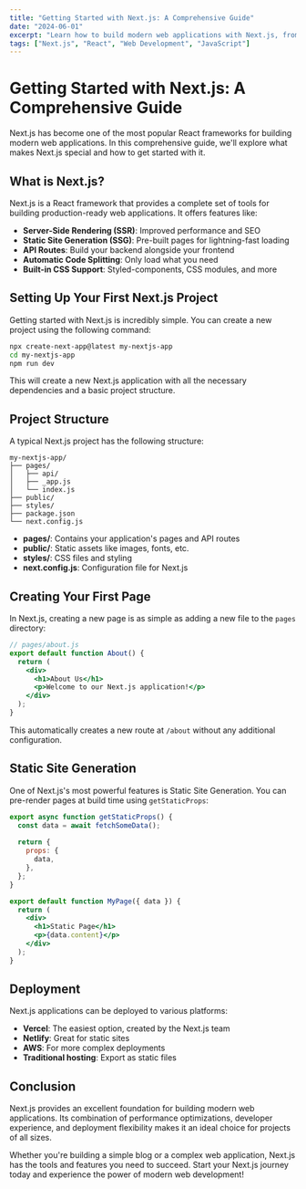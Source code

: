```yaml
---
title: "Getting Started with Next.js: A Comprehensive Guide"
date: "2024-06-01"
excerpt: "Learn how to build modern web applications with Next.js, from setup to deployment. This comprehensive guide covers everything you need to know to get started."
tags: ["Next.js", "React", "Web Development", "JavaScript"]
---
```


# Getting Started with Next.js: A Comprehensive Guide

Next.js has become one of the most popular React frameworks for building modern web applications. In this comprehensive guide, we'll explore what makes Next.js special and how to get started with it.

## What is Next.js?

Next.js is a React framework that provides a complete set of tools for building production-ready web applications. It offers features like:

- **Server-Side Rendering (SSR)**: Improved performance and SEO
- **Static Site Generation (SSG)**: Pre-built pages for lightning-fast loading
- **API Routes**: Build your backend alongside your frontend
- **Automatic Code Splitting**: Only load what you need
- **Built-in CSS Support**: Styled-components, CSS modules, and more

## Setting Up Your First Next.js Project

Getting started with Next.js is incredibly simple. You can create a new project using the following command:

```bash
npx create-next-app@latest my-nextjs-app
cd my-nextjs-app
npm run dev
```

This will create a new Next.js application with all the necessary dependencies and a basic project structure.

## Project Structure

A typical Next.js project has the following structure:

```
my-nextjs-app/
├── pages/
│   ├── api/
│   ├── _app.js
│   └── index.js
├── public/
├── styles/
├── package.json
└── next.config.js
```

- **pages/**: Contains your application's pages and API routes
- **public/**: Static assets like images, fonts, etc.
- **styles/**: CSS files and styling
- **next.config.js**: Configuration file for Next.js

## Creating Your First Page

In Next.js, creating a new page is as simple as adding a new file to the `pages` directory:

```jsx
// pages/about.js
export default function About() {
  return (
    <div>
      <h1>About Us</h1>
      <p>Welcome to our Next.js application!</p>
    </div>
  );
}
```

This automatically creates a new route at `/about` without any additional configuration.

## Static Site Generation

One of Next.js's most powerful features is Static Site Generation. You can pre-render pages at build time using `getStaticProps`:

```jsx
export async function getStaticProps() {
  const data = await fetchSomeData();
  
  return {
    props: {
      data,
    },
  };
}

export default function MyPage({ data }) {
  return (
    <div>
      <h1>Static Page</h1>
      <p>{data.content}</p>
    </div>
  );
}
```

## Deployment

Next.js applications can be deployed to various platforms:

- **Vercel**: The easiest option, created by the Next.js team
- **Netlify**: Great for static sites
- **AWS**: For more complex deployments
- **Traditional hosting**: Export as static files

## Conclusion

Next.js provides an excellent foundation for building modern web applications. Its combination of performance optimizations, developer experience, and deployment flexibility makes it an ideal choice for projects of all sizes.

Whether you're building a simple blog or a complex web application, Next.js has the tools and features you need to succeed. Start your Next.js journey today and experience the power of modern web development!

